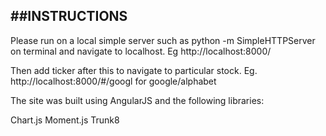 ##INSTRUCTIONS
-----
Please run on a local simple server such as python -m SimpleHTTPServer on terminal and navigate to localhost. Eg http://localhost:8000/

Then add ticker after this to navigate to particular stock. Eg. http://localhost:8000/#/googl for google/alphabet

The site was built using AngularJS and the following libraries:

Chart.js
Moment.js
Trunk8
